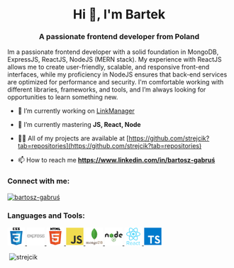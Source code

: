 <h1 align="center">Hi 👋, I'm Bartek</h1>
<h3 align="center">A passionate frontend developer from Poland</h3>

<p>Im a passionate frontend developer with a solid foundation in MongoDB, ExpressJS, ReactJS, NodeJS (MERN stack).
My experience with ReactJS allows me to create user-friendly, scalable, and responsive front-end interfaces, while my proficiency in NodeJS ensures that back-end services are optimized for performance and security. I'm comfortable working with different libraries, frameworks, and tools, and I’m always looking for opportunities to learn something new.</p>

- 🔭 I’m currently working on [LinkManager](https://github.com/strejcik/LinkManager)

- 🌱 I’m currently mastering **JS, React, Node**

- 👨‍💻 All of my projects are available at [https://github.com/strejcik?tab=repositories](https://github.com/strejcik?tab=repositories)

- 📫 How to reach me **https://www.linkedin.com/in/bartosz-gabruś**

<h3 align="left">Connect with me:</h3>
<p align="left">
<a href="https://linkedin.com/in/bartosz-gabruś" target="blank"><img align="center" src="https://raw.githubusercontent.com/rahuldkjain/github-profile-readme-generator/master/src/images/icons/Social/linked-in-alt.svg" alt="bartosz-gabruś" height="30" width="40" /></a>
</p>

<h3 align="left">Languages and Tools:</h3>
<p align="left"> <a href="https://www.w3schools.com/css/" target="_blank" rel="noreferrer"> <img src="https://raw.githubusercontent.com/devicons/devicon/master/icons/css3/css3-original-wordmark.svg" alt="css3" width="40" height="40"/> </a> <a href="https://expressjs.com" target="_blank" rel="noreferrer"> <img src="https://raw.githubusercontent.com/devicons/devicon/master/icons/express/express-original-wordmark.svg" alt="express" width="40" height="40"/> </a> <a href="https://www.w3.org/html/" target="_blank" rel="noreferrer"> <img src="https://raw.githubusercontent.com/devicons/devicon/master/icons/html5/html5-original-wordmark.svg" alt="html5" width="40" height="40"/> </a> <a href="https://developer.mozilla.org/en-US/docs/Web/JavaScript" target="_blank" rel="noreferrer"> <img src="https://raw.githubusercontent.com/devicons/devicon/master/icons/javascript/javascript-original.svg" alt="javascript" width="40" height="40"/> </a> <a href="https://www.mongodb.com/" target="_blank" rel="noreferrer"> <img src="https://raw.githubusercontent.com/devicons/devicon/master/icons/mongodb/mongodb-original-wordmark.svg" alt="mongodb" width="40" height="40"/> </a> <a href="https://nodejs.org" target="_blank" rel="noreferrer"> <img src="https://raw.githubusercontent.com/devicons/devicon/master/icons/nodejs/nodejs-original-wordmark.svg" alt="nodejs" width="40" height="40"/> </a> <a href="https://reactjs.org/" target="_blank" rel="noreferrer"> <img src="https://raw.githubusercontent.com/devicons/devicon/master/icons/react/react-original-wordmark.svg" alt="react" width="40" height="40"/> </a> <a href="https://www.typescriptlang.org/" target="_blank" rel="noreferrer"> <img src="https://raw.githubusercontent.com/devicons/devicon/master/icons/typescript/typescript-original.svg" alt="typescript" width="40" height="40"/> </a> </p>



<p>&nbsp;<img align="center" src="https://github-readme-stats.vercel.app/api?username=strejcik&show_icons=true&locale=en" alt="strejcik" /></p>
